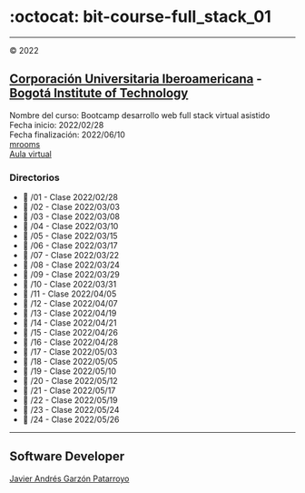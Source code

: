 # :octocat: bit-course-full_stack_01
- - -
:copyright: 2022
## [Corporación Universitaria Iberoamericana](https://www.ibero.edu.co/) - [Bogotá Institute of Technology](https://bit.institute/)
Nombre del curso: Bootcamp desarrollo web full stack virtual asistido  
Fecha inicio: 2022/02/28  
Fecha finalización: 2022/06/10  
[mrooms](https://iberoamericana.mrooms.net/login)  
[Aula virtual](https://aulavirtual.ibero.edu.co/)
### Directorios
* :open_file_folder: /01 - Clase 2022/02/28
* :open_file_folder: /02 - Clase 2022/03/03
* :open_file_folder: /03 - Clase 2022/03/08
* :open_file_folder: /04 - Clase 2022/03/10
* :open_file_folder: /05 - Clase 2022/03/15
* :open_file_folder: /06 - Clase 2022/03/17
* :open_file_folder: /07 - Clase 2022/03/22
* :open_file_folder: /08 - Clase 2022/03/24
* :open_file_folder: /09 - Clase 2022/03/29
* :open_file_folder: /10 - Clase 2022/03/31
* :open_file_folder: /11 - Clase 2022/04/05
* :open_file_folder: /12 - Clase 2022/04/07
* :open_file_folder: /13 - Clase 2022/04/19
* :open_file_folder: /14 - Clase 2022/04/21
* :open_file_folder: /15 - Clase 2022/04/26
* :open_file_folder: /16 - Clase 2022/04/28
* :open_file_folder: /17 - Clase 2022/05/03
* :open_file_folder: /18 - Clase 2022/05/05
* :open_file_folder: /19 - Clase 2022/05/10
* :open_file_folder: /20 - Clase 2022/05/12
* :open_file_folder: /21 - Clase 2022/05/17
* :open_file_folder: /22 - Clase 2022/05/19
* :open_file_folder: /23 - Clase 2022/05/24
* :open_file_folder: /24 - Clase 2022/05/26
- - -
## Software Developer
[Javier Andrés Garzón Patarroyo](https://javierandresgp.com)
